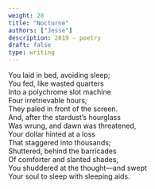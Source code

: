 ```yaml
---
weight: 28
title: "Nocturne"
authors: ["Jesse"]
description: 2019 - poetry
draft: false
type: writing
---
```


You laid in bed, avoiding sleep;  
You fed, like wasted quarters  
Into a polychrome slot machine  
Four irretrievable hours;  
They paled in front of the screen.  
And, after the stardust’s hourglass  
Was wrung, and dawn was threatened,  
Your dollar hinted at a loss  
That staggered into thousands;  
Shuttered, behind the barricades  
Of comforter and slanted shades,  
You shuddered at the thought—and swept  
Your soul to sleep with sleeping aids.